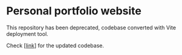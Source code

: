 # Personal portfolio website

This repository has been deprecated, codebase converted with Vite deployment tool.

Check [[link](https://github.com/chunny22/HoJoonChun)] for the updated codebase.
